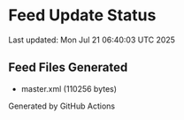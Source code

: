 # Feed Update Status
Last updated: Mon Jul 21 06:40:03 UTC 2025

## Feed Files Generated
- master.xml (110256 bytes)

Generated by GitHub Actions
